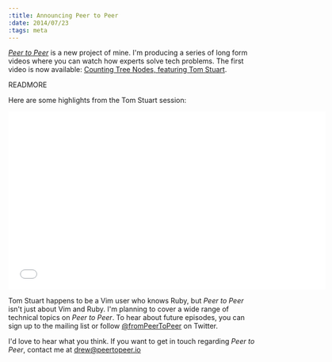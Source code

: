 ```yaml
--- 
:title: Announcing Peer to Peer
:date: 2014/07/23
:tags: meta
---
```


*[Peer to Peer][]* is a new project of mine.
I'm producing a series of long form videos where you can watch how experts solve tech problems.
The first video is now available: [Counting Tree Nodes, featuring Tom Stuart][1].

READMORE

Here are some highlights from the Tom Stuart session:

<iframe src="//fast.wistia.net/embed/iframe/mvu6xgxx7f?videoFoam=true" allowtransparency="true" frameborder="0" scrolling="no" class="wistia_embed" name="wistia_embed" allowfullscreen mozallowfullscreen webkitallowfullscreen oallowfullscreen msallowfullscreen width="640" height="360"></iframe><script src="//fast.wistia.net/assets/external/iframe-api-v1.js"></script>

Tom Stuart happens to be a Vim user who knows Ruby, but *Peer to Peer* isn't just about Vim and Ruby.
I'm planning to cover a wide range of technical topics on *Peer to Peer*.
To hear about future episodes, you can sign up to the mailing list or follow [@fromPeerToPeer][] on Twitter.

I'd love to hear what you think. If you want to get in touch regarding *Peer to Peer*, contact me at drew@peertopeer.io

[Peer to Peer]: http://peertopeer.io
[1]: http://peertopeer.io/videos/1-tom-stuart
[@fromPeerToPeer]: https://twitter.com/fromPeerToPeer
